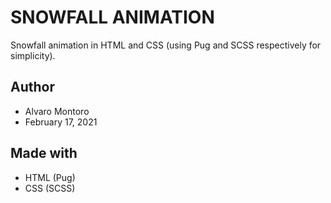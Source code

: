 # SNOWFALL ANIMATION
Snowfall animation in HTML and CSS (using Pug and SCSS respectively for simplicity).

## Author
- Alvaro Montoro
- February 17, 2021

## Made with
- HTML (Pug)
- CSS (SCSS)